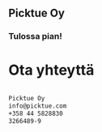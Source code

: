 ## Picktue Oy
### Tulossa pian!  



# Ota yhteyttä

```markdown

Picktue Oy
info@picktue.com
+358 44 5828830
3266489-9

```

























